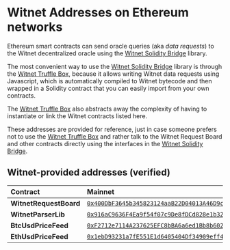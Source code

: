 # Witnet Addresses on Ethereum networks

Ethereum smart contracts can send oracle queries (aka _data requests_) to the Witnet decentralized oracle using the [Witnet Solidity Bridge] library.

The most convenient way to use the [Witnet Solidity Bridge] library is through the [Witnet Truffle Box], because it
allows writing Witnet data requests using Javascript, which is automatically compiled to Witnet bytecode and then
wrapped in a Solidity contract that you can easily import from your own contracts.

The [Witnet Truffle Box] also abstracts away the complexity of having to instantiate or link the Witnet contracts
listed here. 

These addresses are provided for reference, just in case someone prefers not to use the [Witnet Truffle Box] and
rather talk to the Witnet Request Board and other contracts directly using the interfaces in the [Witnet Solidity Bridge].

## Witnet-provided addresses (verified)

| Contract | Mainnet | Goerli | Rinkeby |
| :------- | :------ | :----- | :------ | 
| **WitnetRequestBoard** | [`0x400DbF3645b345823124aaB22D04013A46D9ceD5`](https://etherscan.io/address/0x400DbF3645b345823124aaB22D04013A46D9ceD5) | [`0xb58D05247d16b3F1BD6B59c52f7f61fFef02BeC8`](https://goerli.etherscan.io/address/0xb58D05247d16b3F1BD6B59c52f7f61fFef02BeC8#code) | [`0x6cE42a35C61ccfb42907EEE57eDF14Bb69C7fEF4`](https://rinkeby.etherscan.io/address/0x6cE42a35C61ccfb42907EEE57eDF14Bb69C7fEF4#code)
| **WitnetParserLib** | [`0x916aC9636F4Ea9f54f07c9De8fDCd828e1b32c9B`](https://etherscan.io/address/0x916aC9636F4Ea9f54f07c9De8fDCd828e1b32c9B) | [`0x46cF0c52f7B2e76F1E95fe163B98F92413f1d5A4`](https://goerli.etherscan.io/address/0x46cF0c52f7B2e76F1E95fe163B98F92413f1d5A4#code) | [`0x14b5cAC222d55Cb11CC9fE5Fbf6793177B3048F6`](https://rinkeby.etherscan.io/address/0x14b5cAC222d55Cb11CC9fE5Fbf6793177B3048F6#code)
| **BtcUsdPriceFeed** | [`0xF2712e7114A237625EFC8bBA6a6ed1Bb8b6029c9`](https://etherscan.io/address/0xF2712e7114A237625EFC8bBA6a6ed1Bb8b6029c9) | [`0x43Fe8778389f4EB98e82B750DCCAfF0D7d57778c`](https://goerli.etherscan.io/address/0x43Fe8778389f4EB98e82B750DCCAfF0D7d57778c#code) | [`0xa7C971149AdfdFB237A0F78D7d317B916FFCE093`](https://rinkeby.etherscan.io/address/0xa7C971149AdfdFB237A0F78D7d317B916FFCE093#code)
| **EthUsdPriceFeed** | [`0x1ebD93231a7fE551E1d6405404Df34909eff4c2C`](https://etherscan.io/address/0x1ebD93231a7fE551E1d6405404Df34909eff4c2C) | [`0x031699240f710B47e92Df7766C06ee6C22A75df1`](https://goerli.etherscan.io/address/0x031699240f710B47e92Df7766C06ee6C22A75df1#code) | [`0x1320C130Fc5361ced969Ca737d692a30e1142a13`](https://rinkeby.etherscan.io/address/0x1320C130Fc5361ced969Ca737d692a30e1142a13#code)

[Witnet Solidity Bridge]: https://github.com/witnet/witnet-solidity-bridge
[Witnet Truffle Box]: /try/use-from-ethereum
